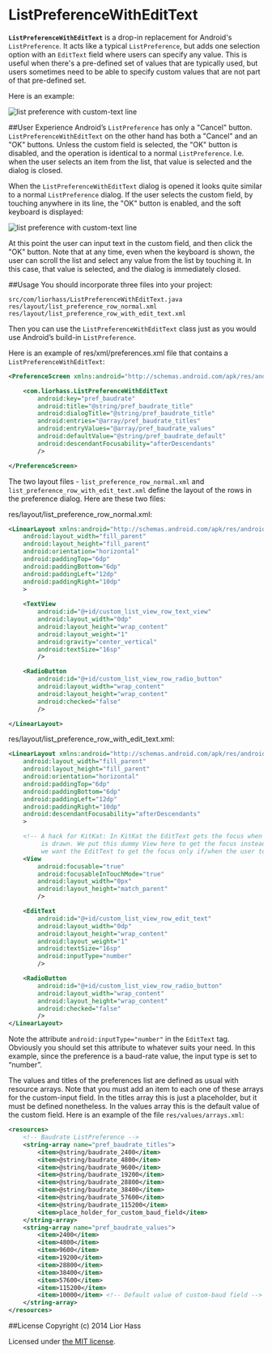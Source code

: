 ListPreferenceWithEditText
==========================

**`ListPreferenceWithEditText`** is a drop-in replacement for Android's `ListPreference`. It acts like a typical `ListPreference`, but adds one selection option with an `EditText` field where users can specify any value. This is useful when there's a pre-defined set of values that are typically used, but users sometimes need to be able to specify custom values that are not part of that pre-defined set.

Here is an example:

![list preference with custom-text line](screen-1.png)


##User Experience
Android’s `ListPreference` has only a "Cancel" button. `ListPreferenceWithEditText` on the other hand has both a "Cancel" and an "OK" buttons. Unless the custom field is selected, the "OK" button is disabled, and the operation is identical to a normal `ListPreference`. I.e. when the user selects an item from the list, that value is selected and the dialog is closed.

When the `ListPreferenceWithEditText` dialog is opened it looks quite similar to a normal `ListPreference` dialog. If the user selects the custom field, by touching anywhere in its line, the "OK" button is enabled, and the soft keyboard is displayed:

![list preference with custom-text line](screen-2.png)

At this point the user can input text in the custom field, and then click the "OK" button. Note that at any time, even when the keyboard is shown, the user can scroll the list and select any value from the list by touching it. In this case, that value is selected, and the dialog is immediately closed.

##Usage
You should incorporate three files into your project:

`src/com/liorhass/ListPreferenceWithEditText.java`
`res/layout/list_preference_row_normal.xml`
`res/layout/list_preference_row_with_edit_text.xml`

Then you can use the `ListPreferenceWithEditText` class just as you would use Android’s build-in `ListPreference`.

Here is an example of res/xml/preferences.xml file that contains a `ListPreferenceWithEditText`:

```xml
<PreferenceScreen xmlns:android="http://schemas.android.com/apk/res/android">

    <com.liorhass.ListPreferenceWithEditText
        android:key="pref_baudrate"
        android:title="@string/pref_baudrate_title"
        android:dialogTitle="@string/pref_baudrate_title"
        android:entries="@array/pref_baudrate_titles"
        android:entryValues="@array/pref_baudrate_values"
        android:defaultValue="@string/pref_baudrate_default"
        android:descendantFocusability="afterDescendants"
        />

</PreferenceScreen>
```

The two layout files - `list_preference_row_normal.xml` and `list_preference_row_with_edit_text.xml` define the layout of the rows in the preference dialog. Here are these two files:

res/layout/list_preference_row_normal.xml:

```xml
<LinearLayout xmlns:android="http://schemas.android.com/apk/res/android"
    android:layout_width="fill_parent"
    android:layout_height="fill_parent"
    android:orientation="horizontal"
    android:paddingTop="6dp"
    android:paddingBottom="6dp"
    android:paddingLeft="12dp"
    android:paddingRight="10dp"
    >
    
    <TextView
        android:id="@+id/custom_list_view_row_text_view"
        android:layout_width="0dp"
        android:layout_height="wrap_content"
        android:layout_weight="1"
        android:gravity="center_vertical"
        android:textSize="16sp"
        />

    <RadioButton
        android:id="@+id/custom_list_view_row_radio_button"
        android:layout_width="wrap_content"
        android:layout_height="wrap_content"
        android:checked="false"
        />

</LinearLayout>
```

res/layout/list_preference_row_with_edit_text.xml:

```xml
<LinearLayout xmlns:android="http://schemas.android.com/apk/res/android"
    android:layout_width="fill_parent"
    android:layout_height="fill_parent"
    android:orientation="horizontal"
    android:paddingTop="6dp"
    android:paddingBottom="6dp"
    android:paddingLeft="12dp"
    android:paddingRight="10dp"
    android:descendantFocusability="afterDescendants"
    >

    <!-- A hack for KitKat: In KitKat the EditText gets the focus when the dialog
         is drawn. We put this dummy View here to get the focus instead, because
         we want the EditText to get the focus only if/when the user touches it. -->
    <View
        android:focusable="true"
        android:focusableInTouchMode="true"
        android:layout_width="0px"
        android:layout_height="match_parent"
        />

    <EditText
        android:id="@+id/custom_list_view_row_edit_text"
        android:layout_width="0dp"
        android:layout_height="wrap_content"
        android:layout_weight="1"
        android:textSize="16sp"
        android:inputType="number"
        />

    <RadioButton
        android:id="@+id/custom_list_view_row_radio_button"
        android:layout_width="wrap_content"
        android:layout_height="wrap_content"
        android:checked="false"
        />
</LinearLayout>
```

Note the attribute `android:inputType="number"` in the `EditText` tag. Obviously you should set this attribute to whatever suits your need. In this example, since the preference is a baud-rate value, the input type is set to “number”.

The values and titles of the preferences list are defined as usual with resource arrays. Note that you must add an item to each one of these arrays for the custom-input field. In the titles array this is just a placeholder, but it must be defined nonetheless. In the values array this is the default value of the custom field.
Here is an example of the file `res/values/arrays.xml`:
```xml
<resources>
    <!-- Baudrate ListPreference -->
    <string-array name="pref_baudrate_titles">
        <item>@string/baudrate_2400</item>
        <item>@string/baudrate_4800</item>
        <item>@string/baudrate_9600</item>
        <item>@string/baudrate_19200</item>
        <item>@string/baudrate_28800</item>
        <item>@string/baudrate_38400</item>
        <item>@string/baudrate_57600</item>
        <item>@string/baudrate_115200</item>
        <item>place_holder_for_custom_baud_field</item>
    </string-array>
    <string-array name="pref_baudrate_values">
        <item>2400</item>
        <item>4800</item>
        <item>9600</item>
        <item>19200</item>
        <item>28800</item>
        <item>38400</item>
        <item>57600</item>
        <item>115200</item>
        <item>10000</item> <!-- Default value of custom-baud field -->
    </string-array>
</resources>
```


##License
Copyright (c) 2014 Lior Hass

Licensed under [the MIT license](LICENSE).


